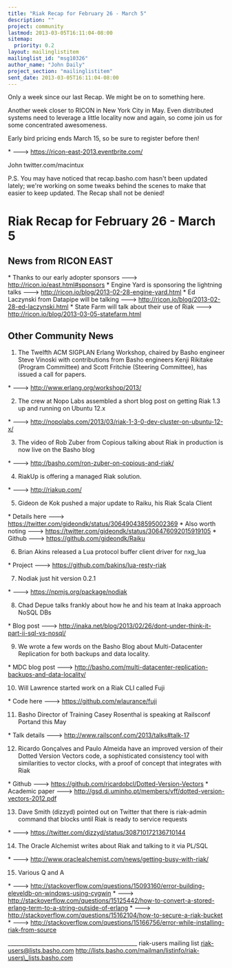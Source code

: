 ```yaml
---
title: "Riak Recap for February 26 - March 5"
description: ""
project: community
lastmod: 2013-03-05T16:11:04-08:00
sitemap:
  priority: 0.2
layout: mailinglistitem
mailinglist_id: "msg10326"
author_name: "John Daily"
project_section: "mailinglistitem"
sent_date: 2013-03-05T16:11:04-08:00
---
```



Only a week since our last Recap. We might be on to something here.

Another week closer to RICON in New York City in May. Even distributed
systems need to leverage a little locality now and again, so come join
us for some concentrated awesomeness.

Early bird pricing ends March 15, so be sure to register before then!

\* ---&gt; https://ricon-east-2013.eventbrite.com/

John
twitter.com/macintux

P.S. You may have noticed that recap.basho.com hasn't been updated
lately; we're working on some tweaks behind the scenes to make that
easier to keep updated. The Recap shall not be denied!


Riak Recap for February 26 - March 5
==============================

## News from RICON EAST

\* Thanks to our early adopter sponsors ---&gt; http://ricon.io/east.html#sponsors
\* Engine Yard is sponsoring the lightning talks ---&gt; 
http://ricon.io/blog/2013-02-28-engine-yard.html
\* Ed Laczynski from Datapipe will be talking ---&gt; 
http://ricon.io/blog/2013-02-28-ed-laczynski.html
\* State Farm will talk about their use of Riak ---&gt; 
http://ricon.io/blog/2013-03-05-statefarm.html

## Other Community News

1) The Twelfth ACM SIGPLAN Erlang Workshop, chaired by Basho engineer
Steve Vinoski with contributions from Basho engineers Kenji Rikitake
(Program Committee) and Scott Fritchie (Steering Committee), has
issued a call for papers.

\* ---&gt; http://www.erlang.org/workshop/2013/

2) The crew at Nopo Labs assembled a short blog post on getting Riak
1.3 up and running on Ubuntu 12.x

\* ---&gt; http://nopolabs.com/2013/03/riak-1-3-0-dev-cluster-on-ubuntu-12-x/

3) The video of Rob Zuber from Copious talking about Riak in production is now 
live on the Basho blog

\* ---&gt; http://basho.com/ron-zuber-on-copious-and-riak/

4) RiakUp is offering a managed Riak solution.

\* ---&gt; http://riakup.com/

5) Gideon de Kok pushed a major update to Raiku, his Riak Scala Client

\* Details here ---&gt; https://twitter.com/gideondk/status/306490438595002369
\* Also worth noting ---&gt; https://twitter.com/gideondk/status/306476092015919105
\* Github ---&gt; https://github.com/gideondk/Raiku

6) Brian Akins released a Lua protocol buffer client driver for nxg\_lua

\* Project ---&gt; https://github.com/bakins/lua-resty-riak

7) Nodiak just hit version 0.2.1

\* ---&gt; https://npmjs.org/package/nodiak

8) Chad Depue talks frankly about how he and his team at Inaka
approach NoSQL DBs

\* Blog post ---&gt; 
http://inaka.net/blog/2013/02/26/dont-under-think-it-part-ii-sql-vs-nosql/

9) We wrote a few words on the Basho Blog about Multi-Datacenter Replication 
for both backups and data locality.

\* MDC blog post ---&gt; 
http://basho.com/multi-datacenter-replication-backups-and-data-locality/

10) Will Lawrence started work on a Riak CLI called Fuji

\* Code here ---&gt; https://github.com/wlaurance/fuji

11) Basho Director of Training Casey Rosenthal is speaking at Railsconf Portand 
this May

\* Talk details ---&gt; http://www.railsconf.com/2013/talks#talk-17

12) Ricardo Gonçalves and Paulo Almeida have an improved version of
their Dotted Version Vectors code, a sophisticated consistency tool
with similarities to vector clocks, with a proof of concept that
integrates with Riak

\* Github ---&gt; https://github.com/ricardobcl/Dotted-Version-Vectors
\* Academic paper ---&gt; 
http://gsd.di.uminho.pt/members/vff/dotted-version-vectors-2012.pdf

13) Dave Smith (dizzyd) pointed out on Twitter that there is
riak-admin command that blocks until Riak is ready to service requests

\* ---&gt; https://twitter.com/dizzyd/status/308710172136710144

14) The Oracle Alchemist writes about Riak and talking to it via PL/SQL

\* ---&gt; http://www.oraclealchemist.com/news/getting-busy-with-riak/

15) Various Q and A

\* ---&gt; 
http://stackoverflow.com/questions/15093160/error-building-eleveldb-on-windows-using-cygwin
\* ---&gt; 
http://stackoverflow.com/questions/15125442/how-to-convert-a-stored-erlang-term-to-a-string-outside-of-erlang
\* ---&gt; http://stackoverflow.com/questions/15162104/how-to-secure-a-riak-bucket
\* ---&gt; 
http://stackoverflow.com/questions/15166756/error-while-installing-riak-from-source


\_\_\_\_\_\_\_\_\_\_\_\_\_\_\_\_\_\_\_\_\_\_\_\_\_\_\_\_\_\_\_\_\_\_\_\_\_\_\_\_\_\_\_\_\_\_\_
riak-users mailing list
riak-users@lists.basho.com
http://lists.basho.com/mailman/listinfo/riak-users\_lists.basho.com

